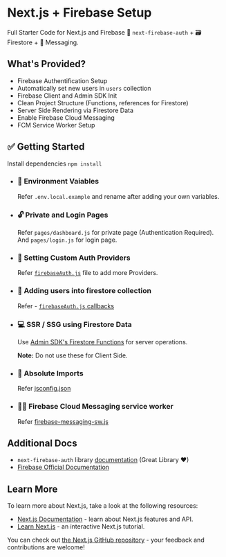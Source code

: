 # Next.js + Firebase Setup
Full Starter Code for Next.js and Firebase 👤 `next-firebase-auth` + 🗃 Firestore + 🔔 Messaging.

## What's Provided?
* Firebase Authentification Setup
* Automatically set new users in `users` collection 
* Firebase Client and Admin SDK Init
* Clean Project Structure (Functions, references for Firestore)
* Server Side Rendering via Firestore Data
* Enable Firebase Cloud Messaging 
* FCM Service Worker Setup

## ✅ Getting Started

Install dependencies `npm install`

* ### 🏡 Environment Vaiables
    Refer `.env.local.example` and rename after adding your own variables.

* ### 🔓 Private and Login Pages
    Refer `pages/dashboard.js` for private page (Authentication Required). And `pages/login.js` for login page.

* ### 🔑 Setting Custom Auth Providers
    Refer [`firebaseAuth.js`](https://github.com/shreyas-jadhav/next-firebase-starter/blob/main/components/elements/FirebaseAuth.js) file to add more Providers. 

* ### 📄 Adding users into firestore collection
    Refer - [`firebaseAuth.js` callbacks](https://github.com/shreyas-jadhav/next-firebase-starter/blob/29bc5278439e8fe98c932b067ffc55ca91b48677/components/elements/FirebaseAuth.js#L32)

* ### 💻 SSR / SSG using Firestore Data
    Use [Admin SDK's Firestore Functions](https://github.com/shreyas-jadhav/next-firebase-starter/blob/main/utils/firebase/firestore/fsAdminFunctions.js) for server operations. 

    **Note:** Do not use these for Client Side.

* ### 🚚 Absolute Imports
    Refer [jsconfig.json](https://github.com/shreyas-jadhav/next-firebase-starter/blob/29bc5278439e8fe98c932b067ffc55ca91b48677/jsconfig.json#L5) 

* ### 👩‍🏭 Firebase Cloud Messaging service worker
    Refer [firebase-messaging-sw.js](https://github.com/shreyas-jadhav/next-firebase-starter/blob/main/public/firebase-messaging-sw.js)


## Additional Docs
* `next-firebase-auth` library [documentation](https://github.com/gladly-team/next-firebase-auth) (Great Library ♥)
* [Firebase Official Documentation](https://firebase.google.com/docs/firestore)



## Learn More

To learn more about Next.js, take a look at the following resources:

- [Next.js Documentation](https://nextjs.org/docs) - learn about Next.js features and API.
- [Learn Next.js](https://nextjs.org/learn) - an interactive Next.js tutorial.

You can check out [the Next.js GitHub repository](https://github.com/vercel/next.js/) - your feedback and contributions are welcome!
